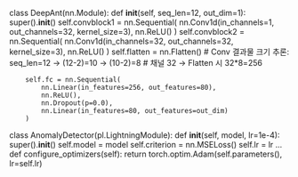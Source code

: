 class DeepAnt(nn.Module):
    def __init__(self, seq_len=12, out_dim=1):
        super().__init__()
        self.convblock1 = nn.Sequential(
            nn.Conv1d(in_channels=1, out_channels=32, kernel_size=3),
            nn.ReLU()
        )
        self.convblock2 = nn.Sequential(
            nn.Conv1d(in_channels=32, out_channels=32, kernel_size=3),
            nn.ReLU()
        )
        self.flatten = nn.Flatten()
        # Conv 결과물 크기 추론: seq_len=12 → (12-2)=10 → (10-2)=8
        # 채널 32 → Flatten 시 32*8=256

        self.fc = nn.Sequential(
            nn.Linear(in_features=256, out_features=80),
            nn.ReLU(),
            nn.Dropout(p=0.0),
            nn.Linear(in_features=80, out_features=out_dim)
        )



class AnomalyDetector(pl.LightningModule):
    def __init__(self, model, lr=1e-4):
        super().__init__()
        self.model = model
        self.criterion = nn.MSELoss()
        self.lr = lr
        ...
    def configure_optimizers(self):
        return torch.optim.Adam(self.parameters(), lr=self.lr)
